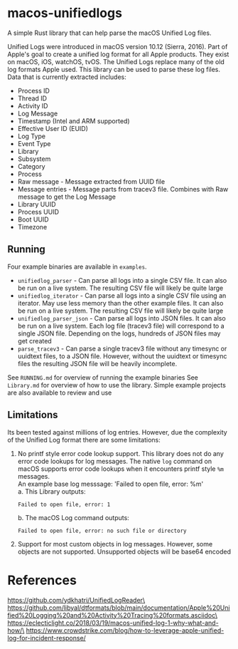 # macos-unifiedlogs

A simple Rust library that can help parse the macOS Unified Log files.

Unified Logs were introduced in macOS version 10.12 (Sierra, 2016). Part of
Apple's goal to create a unified log format for all Apple products. They exist
on macOS, iOS, watchOS, tvOS. The Unified Logs replace many of the old log
formats Apple used. This library can be used to parse these log files.\
Data that is currently extracted includes:

- Process ID
- Thread ID
- Activity ID
- Log Message
- Timestamp (Intel and ARM supported)
- Effective User ID (EUID)
- Log Type
- Event Type
- Library
- Subsystem
- Category
- Process
- Raw message - Message extracted from UUID file
- Message entries - Message parts from tracev3 file. Combines with Raw message
  to get the Log Message
- Library UUID
- Process UUID
- Boot UUID
- Timezone

## Running

Four example binaries are available in `examples`.

- `unifiedlog_parser` - Can parse all logs into a single CSV file. It can also
  be run on a live system. The resulting CSV file will likely be quite large
- `unifiedlog_iterator` - Can parse all logs into a single CSV file using an
  iterator. May use less memory than the other example files. It can also be run
  on a live system. The resulting CSV file will likely be quite large
- `unifiedlog_parser_json` - Can parse all logs into JSON files. It can also be
  run on a live system. Each log file (tracev3 file) will correspond to a single
  JSON file. Depending on the logs, hundreds of JSON files may get created
- `parse_tracev3` - Can parse a single tracev3 file without any timesync or
  uuidtext files, to a JSON file. However, without the uuidtext or timesync
  files the resulting JSON file will be heavily incomplete.

See `RUNNING.md` for overview of running the example binaries See `Library.md`
for overview of how to use the library. Simple example projects are also
available to review and use

## Limitations

Its been tested against millions of log entries. However, due the complexity of
the Unified Log format there are some limitations:

1. No printf style error code lookup support. This library does not do any error
   code lookups for log messages. The native `log` command on macOS supports
   error code lookups when it encounters printf style `%m` messages.\
   An example base log messsage: 'Failed to open file, error: %m'\
   a. This Library outputs:
   ```
   Failed to open file, error: 1
   ```
   b. The macOS Log command outputs:
   ```
   Failed to open file, error: no such file or directory
   ```

2. Support for most custom objects in log messages. However, some objects are
   not supported. Unsupported objects will be base64 encoded

# References

https://github.com/ydkhatri/UnifiedLogReader\
https://github.com/libyal/dtformats/blob/main/documentation/Apple%20Unified%20Logging%20and%20Activity%20Tracing%20formats.asciidoc\
https://eclecticlight.co/2018/03/19/macos-unified-log-1-why-what-and-how/\
https://www.crowdstrike.com/blog/how-to-leverage-apple-unified-log-for-incident-response/
